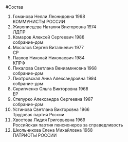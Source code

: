 #Состав
1. Гоманова Нелли Леонидовна 1968   
    КОММУНИСТЫ РОССИИ
2. Живописцева Наталия Викторовна 1974   
    ЛДПР
3. Комаров Алексей Сергеевич 1988   
    собрание-дом
4. Мосолов Сергей Витальевич 1977   
    СР
5. Павлов Николай Николаевич 1984   
    КПРФ
6. Пикалова Светлана Вениаминовна 1968   
    собрание-дом
7. Пиотровская Анна Александровна 1994   
    собрание-дом
8. Скрипченко Ольга Викторовна 1968   
    ЕР
9. Степурко Александра Сергеевна 1987   
    собрание-дом
10. Устинова Светлана Викторовна 1966   
    Трудовая партия России
11. Хвостова Лидия Григорьевна 1969   
    Российская партия пенсионеров за справедливость
12. Школьникова Елена Михайловна 1968   
    ПАТРИОТЫ РОССИИ
